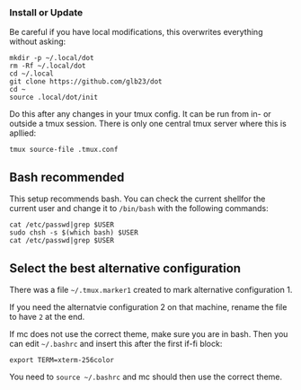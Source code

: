 ### Install or Update

Be careful if you have local modifications, this overwrites everything without asking:

```
mkdir -p ~/.local/dot
rm -Rf ~/.local/dot
cd ~/.local
git clone https://github.com/glb23/dot
cd ~
source .local/dot/init

```

Do this after any changes in your tmux config. It can be run from in- or outside a tmux session. There is only one central tmux server where this is apllied:

```
tmux source-file .tmux.conf
```

## Bash recommended

This setup recommends bash. You can check the current shellfor the current user and change it to `/bin/bash` with the following commands:

```
cat /etc/passwd|grep $USER
sudo chsh -s $(which bash) $USER
cat /etc/passwd|grep $USER
```

## Select the best alternative configuration

There was a file `~/.tmux.marker1` created to mark alternative configuration 1.

If you need the alternatvie configuration 2 on that machine, rename the file to have `2` at the end.


If mc does not use the correct theme, make sure you are in bash. 
Then you can edit `~/.bashrc` and insert this after the first if-fi block:

`export TERM=xterm-256color`

You need to `source ~/.bashrc` and mc should then use the correct theme.

